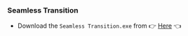 
### Seamless Transition
- Download the `Seamless Transition.exe` from 👉 [Here](https://github.com/ShivanshShukla01/Customizations/raw/main/AutoHotKey/Macros/Apps/Seamless%20Transition.exe) 👈
